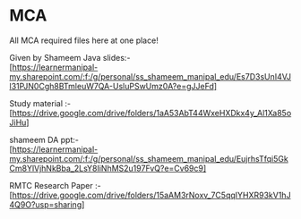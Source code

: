 # MCA
All MCA required files here at one place!


Given by Shameem Java slides:-<br>
[https://learnermanipal-my.sharepoint.com/:f:/g/personal/ss_shameem_manipal_edu/Es7D3sUnI4VJl31PJN0Cgh8BTmleuW7QA-UsluPSwUmz0A?e=gJJeFd]


Study material :-<br>
[https://drive.google.com/drive/folders/1aA53AbT44WxeHXDkx4y_Al1Xa85oJiHu]


shameem DA ppt:- <br>
[https://learnermanipal-my.sharepoint.com/:f:/g/personal/ss_shameem_manipal_edu/EujrhsTfqi5GkCm8YlVjhNkBba_2LsY8IiNhMS2u197FvQ?e=Cv69c9]


RMTC Research Paper :-<br>
[https://drive.google.com/drive/folders/15aAM3rNoxv_7C5qqIYHXR93kV1hJ4Q9O?usp=sharing]
